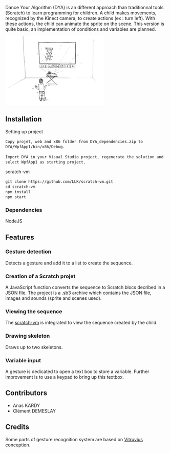 Dance Your Algorithm (DYA) is an different approach than traditionnal tools (Scratch) to learn programming for children.
A child makes movements, recognized by the Kinect camera, to create actions (ex : turn left). With these actions, the child can animate the sprite on
the scene. This version is quite basic, an implementation of conditions and variables are planned.

![DYA](https://raw.githubusercontent.com/vince012/danceYourAlgorithm/master/position_camera.PNG)

## Installation

Setting up project

	Copy projet, web and x86 folder from DYA_dependencies.zip to DYA/WpfApp1/bin/x86/Debug.

	Import DYA in your Visual Studio project, regenerate the solution and select WpfApp1 as starting project.

scratch-vm

	git clone https://github.com/LLK/scratch-vm.git
	cd scratch-vm
	npm install
	npm start
	
### Dependencies

NodeJS
	
## Features
### Gesture detection
        
Detects a gesture and add it to a list to create the sequence.

### Creation of a Scratch projet

A JavaScript function converts the sequence to Scratch blocs decribed in a JSON file. The project is a .sb3 archive
which contains the JSON file, images and sounds (sprite and scenes used).

### Viewing the sequence

The [scratch-vm](https://github.com/LLK/scratch-vm) is integrated to view the sequence created by the child.

### Drawing skeleton

Draws up to two skeletons.

### Variable input

A gesture is dedicated to open a text box to store a variable. Further improvement is to use a keypad to
bring up this textbox.

## Contributors

* Anas KARDY
* Clément DEMESLAY

## Credits

Some parts of gesture recognition system are based on [Vitruvius](https://github.com/LightBuzz/Vitruvius) conception.
